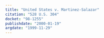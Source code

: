 ```yaml
---
title: "United States v. Martinez-Salazar"
citation: "528 U.S. 304"
docket: "98-1255"
publishdate: "2000-01-19"
argdate: "1999-11-29"
---
```

